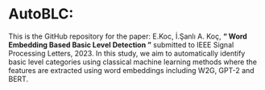 # AutoBLC: 


This is the GitHub repository for the paper: E.Koc, İ.Şanlı A. Koç, **“ Word Embedding Based Basic Level Detection ”** submitted to IEEE Signal Processing Letters, 2023. In this study, we aim to automatically identify basic level categories using classical machine learning methods where the features are extracted using word embeddings including W2G, GPT-2 and BERT.

